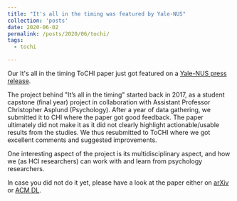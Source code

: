 ```yaml
---
title: "It's all in the timing was featured by Yale-NUS"
collection: 'posts'
date: 2020-06-02
permalink: /posts/2020/06/tochi/
tags:
  - tochi

---
```



Our It's all in the timing ToCHI paper just got featured on a [Yale-NUS press release](https://www.yale-nus.edu.sg/newsroom/smart-devices-should-space-out-vibrations-to-maximise-user-alert-benefits-and-minimise-distractions/).

The project behind \"It’s all in the timing\" started back in 2017, as a student capstone (final year) project in collaboration with Assistant Professor Christopher Asplund (Psychology). After a year of data gathering, we submitted it to CHI where the paper got good feedback. The paper ultimately did not make it as it did not clearly highlight actionable/usable results from the studies. We thus resubmitted to ToCHI where we got excellent comments and suggested improvements.

One interesting aspect of the project is its multidisciplinary aspect, and how we (as HCI researchers) can work with and learn from psychology researchers.

In case you did not do it yet, please have a look at the paper either on [arXiv](https://arxiv.org/pdf/2003.09100.pdf) or [ACM DL](https://dl.acm.org/doi/abs/10.1145/3386358).
